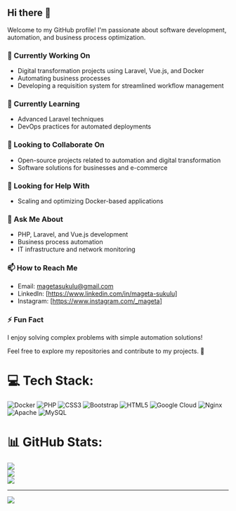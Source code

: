 ## Hi there 👋  

Welcome to my GitHub profile! I'm passionate about software development, automation, and business process optimization.  

### 🔭 Currently Working On  
- Digital transformation projects using Laravel, Vue.js, and Docker  
- Automating business processes  
- Developing a requisition system for streamlined workflow management 

### 🌱 Currently Learning  
- Advanced Laravel techniques  
- DevOps practices for automated deployments  

### 👯 Looking to Collaborate On  
- Open-source projects related to automation and digital transformation  
- Software solutions for businesses and e-commerce
  
### 🤔 Looking for Help With  
- Scaling and optimizing Docker-based applications   

### 💬 Ask Me About  
- PHP, Laravel, and Vue.js development  
- Business process automation  
- IT infrastructure and network monitoring  

### 📫 How to Reach Me  
- Email: magetasukulu@gmail.com  
- LinkedIn: [https://www.linkedin.com/in/mageta-sukulu] 
- Instagram: [https://www.instagram.com/_mageta] 

### ⚡ Fun Fact  
I enjoy solving complex problems with simple automation solutions!  

Feel free to explore my repositories and contribute to my projects. 🚀  



# 💻 Tech Stack:
![Docker](https://img.shields.io/badge/docker-%230db7ed.svg?style=for-the-badge&logo=docker&logoColor=white) ![PHP](https://img.shields.io/badge/php-%23777BB4.svg?style=for-the-badge&logo=php&logoColor=white) ![CSS3](https://img.shields.io/badge/css3-%231572B6.svg?style=for-the-badge&logo=css3&logoColor=white) ![Bootstrap](https://img.shields.io/badge/bootstrap-%238511FA.svg?style=for-the-badge&logo=bootstrap&logoColor=white) ![HTML5](https://img.shields.io/badge/html5-%23E34F26.svg?style=for-the-badge&logo=html5&logoColor=white) ![Google Cloud](https://img.shields.io/badge/GoogleCloud-%234285F4.svg?style=for-the-badge&logo=google-cloud&logoColor=white) ![Nginx](https://img.shields.io/badge/nginx-%23009639.svg?style=for-the-badge&logo=nginx&logoColor=white) ![Apache](https://img.shields.io/badge/apache-%23D42029.svg?style=for-the-badge&logo=apache&logoColor=white) ![MySQL](https://img.shields.io/badge/mysql-4479A1.svg?style=for-the-badge&logo=mysql&logoColor=white)
# 📊 GitHub Stats:
![](https://github-readme-stats.vercel.app/api?username=mageta17&theme=react&hide_border=false&include_all_commits=false&count_private=true)<br/>
![](https://nirzak-streak-stats.vercel.app/?user=mageta17&theme=react&hide_border=false)<br/>
![](https://github-readme-stats.vercel.app/api/top-langs/?username=mageta17&theme=react&hide_border=false&include_all_commits=false&count_private=true&layout=compact)

---
[![](https://visitcount.itsvg.in/api?id=mageta17&icon=0&color=0)](https://visitcount.itsvg.in)

<!-- Proudly created with GPRM ( https://gprm.itsvg.in ) -->
